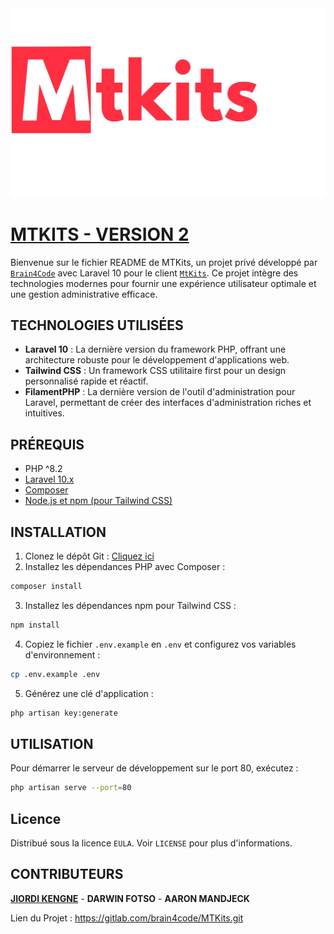 <img src="public/images/logo.png" alt="logo">

# **[MTKITS - VERSION 2](https://mtkits.evenafro.ca)**

Bienvenue sur le fichier README de MTKits, un projet privé développé par
[`Brain4Code`](public/images/b4c.png)
avec Laravel 10 pour le client [`MtKits`](public/images/logo.png). Ce projet intègre des technologies
modernes pour fournir une expérience utilisateur optimale et une gestion administrative efficace.

## **TECHNOLOGIES UTILISÉES**

- **Laravel 10** : La dernière version du framework PHP, offrant une architecture robuste pour le développement
  d'applications web.
- **Tailwind CSS** : Un framework CSS utilitaire first pour un design personnalisé rapide et réactif.
- **FilamentPHP** : La dernière version de l'outil d'administration pour Laravel, permettant de créer des interfaces
  d'administration riches et intuitives.

## **PRÉREQUIS**

- PHP ^8.2
- [Laravel 10.x](https://laravel.com/10.x)
- [Composer](https://getcomposer.org)
- [Node.js et npm (pour Tailwind CSS)](https://tailwindcss.com)

## **INSTALLATION**

1. Clonez le dépôt Git : <a href="https://gitlab.com/brain4code/mtkits.git">Cliquez ici</a>
2. Installez les dépendances PHP avec Composer :

```bash
composer install
```

3. Installez les dépendances npm pour Tailwind CSS :

```bash
npm install
```

4. Copiez le fichier `.env.example` en `.env` et configurez vos variables d'environnement :

```bash
cp .env.example .env
```

5. Générez une clé d'application :

```bash
php artisan key:generate
```

## **UTILISATION**

Pour démarrer le serveur de développement sur le port 80, exécutez :

```bash
php artisan serve --port=80
```

## **Licence**

Distribué sous la licence `EULA`. Voir `LICENSE` pour plus d'informations.

## **CONTRIBUTEURS**

**[JIORDI KENGNE](https://wa.me/237682786315)** - **DARWIN FOTSO** - **AARON MANDJECK**

Lien du Projet : https://gitlab.com/brain4code/MTKits.git
